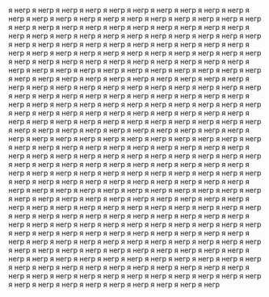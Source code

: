 я негр я негр я негр я негр я негр 
я негр я негр я негр я негр я негр 
я негр я негр я негр я негр я негр 
я негр я негр я негр я негр я негр 
я негр я негр я негр я негр я негр 
я негр я негр я негр я негр я негр 
я негр я негр я негр я негр я негр 
я негр я негр я негр я негр я негр 
я негр я негр я негр я негр я негр 
я негр я негр я негр я негр я негр 
я негр я негр я негр я негр я негр 
я негр я негр я негр я негр я негр 
я негр я негр я негр я негр я негр 
я негр я негр я негр я негр я негр 
я негр я негр я негр я негр я негр 
я негр я негр я негр я негр я негр 
я негр я негр я негр я негр я негр 
я негр я негр я негр я негр я негр 
я негр я негр я негр я негр я негр 
я негр я негр я негр я негр я негр 
я негр я негр я негр я негр я негр 
я негр я негр я негр я негр я негр 
я негр я негр я негр я негр я негр 
я негр я негр я негр я негр я негр 
я негр я негр я негр я негр я негр 
я негр я негр я негр я негр я негр 
я негр я негр я негр я негр я негр 
я негр я негр я негр я негр я негр 
я негр я негр я негр я негр я негр 
я негр я негр я негр я негр я негр 
я негр я негр я негр я негр я негр 
я негр я негр я негр я негр я негр 
я негр я негр я негр я негр я негр 
я негр я негр я негр я негр я негр 
я негр я негр я негр я негр я негр 
я негр я негр я негр я негр я негр 
я негр я негр я негр я негр я негр 
я негр я негр я негр я негр я негр 
я негр я негр я негр я негр я негр 
я негр я негр я негр я негр я негр 
я негр я негр я негр я негр я негр 
я негр я негр я негр я негр я негр 
я негр я негр я негр я негр я негр 
я негр я негр я негр я негр я негр 
я негр я негр я негр я негр я негр 
я негр я негр я негр я негр я негр 
я негр я негр я негр я негр я негр 
я негр я негр я негр я негр я негр 
я негр я негр я негр я негр я негр 
я негр я негр я негр я негр я негр 
я негр я негр я негр я негр я негр 
я негр я негр я негр я негр я негр 
я негр я негр я негр я негр я негр 
я негр я негр я негр я негр я негр 
я негр я негр я негр я негр я негр 
я негр я негр я негр я негр я негр 
я негр я негр я негр я негр я негр 
я негр я негр я негр я негр я негр 
я негр я негр я негр я негр я негр 
я негр я негр я негр я негр я негр 
я негр я негр я негр я негр я негр 
я негр я негр я негр я негр я негр 
я негр я негр я негр я негр я негр 
я негр я негр я негр я негр я негр 
я негр я негр я негр я негр я негр 
я негр я негр я негр я негр я негр 
я негр я негр я негр я негр я негр 
я негр я негр я негр я негр я негр 
я негр я негр я негр я негр я негр 
